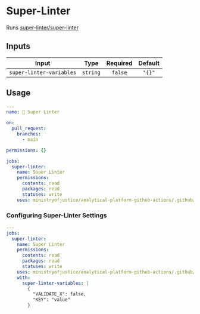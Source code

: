 # Super-Linter

Runs [super-linter/super-linter](https://github.com/super-linter/super-linter)

## Inputs

|          Input           |   Type   | Required | Default |
| :----------------------: | :------: | :------: | :-----: |
| `super-linter-variables` | `string` | `false`  | `"{}"`  |

## Usage

```yaml
---
name: 🦝 Super Linter

on:
  pull_request:
    branches:
      - main

permissions: {}

jobs:
  super-linter:
    name: Super Linter
    permissions:
      contents: read
      packages: read
      statuses: write
    uses: ministryofjustice/analytical-platform-github-actions/.github/workflows/reusable-super-linter.yml@main
```

### Configuring Super-Linter Settings

```yaml
---
jobs:
  super-linter:
    name: Super Linter
    permissions:
      contents: read
      packages: read
      statuses: write
    uses: ministryofjustice/analytical-platform-github-actions/.github/workflows/reusable-super-linter.yml@main
    with:
      super-linter-variables: |
        {
          "VALIDATE_X": false,
          "KEY": "value"
        }
```
